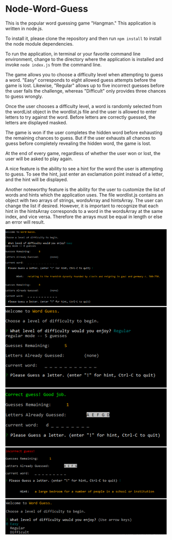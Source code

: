 # Node-Word-Guess
This is the popular word guessing game "Hangman." This application is written in node.js.

To install it, please clone the repository and then run `npm install` to install the node module dependencies.

To run the application, in terminal or your favorite command line environment, change to the directory where the application is installed and invoke `node index.js` from the command line.

The game allows you to choose a difficulty level when attempting to guess a word. "Easy" corresponds to eight allowed guess attempts before the game is lost. Likewise, "Regular" allows up to five incorrect guesses before the user fails the challenge, whereas "Difficult" only provides three chances to guess wrongly.

Once the user chooses a difficulty level, a word is randomly selected from the wordList object in the wordlist.js file and the user is allowed to enter letters to try against the word. Before letters are correctly guessed, the letters are displayed masked.

The game is won if the user completes the hidden word before exhausting the remaining chances to guess. But if the user exhausts all chances to guess before completely revealing the hidden word, the game is lost.

At the end of every game, regardless of whether the user won or lost, the user will be asked to play again.

A nice feature is the ability to see a hint for the word the user is attempting to guess. To see the hint, just enter an exclamation point instead of a letter, and the hint will be displayed.

Another noteworthy feature is the ability for the user to customize the list of words and hints which the application uses. The file wordlist.js contains an object with two arrays of strings, wordsArray and hintsArray. The user can change the list if desired. However, it is important to recognize that each hint in the hintsArray corresponds to a word in the wordsArray at the same index, and vice versa. Therefore the arrays must be equal in length or else an error will result.

![screenshot](./images/screenshot1.PNG)
![screenshot](./images/screenshot2.PNG)
![screenshot](./images/correct.PNG)
![screenshot](./images/hint.PNG)
![screenshot](./images/difficultyLevels.PNG)
